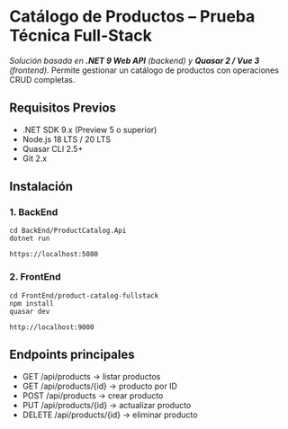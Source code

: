 
# Catálogo de Productos – Prueba Técnica Full-Stack

_Solución basada en **.NET 9 Web API** (backend) y **Quasar 2 / Vue 3** (frontend)._
Permite gestionar un catálogo de productos con operaciones CRUD completas.

## Requisitos Previos
- .NET SDK 9.x (Preview 5 o superior)
- Node.js 18 LTS / 20 LTS
- Quasar CLI 2.5+
- Git 2.x

## Instalación

### 1. BackEnd

    cd BackEnd/ProductCatalog.Api
    dotnet run
    
    https://localhost:5080


### 2. FrontEnd

    cd FrontEnd/product-catalog-fullstack
    npm install
    quasar dev                 

	http://localhost:9000


## Endpoints principales

- GET    /api/products           → listar productos
- GET    /api/products/{id}      → producto por ID
- POST   /api/products           → crear producto
- PUT    /api/products/{id}      → actualizar producto
- DELETE /api/products/{id}      → eliminar producto

